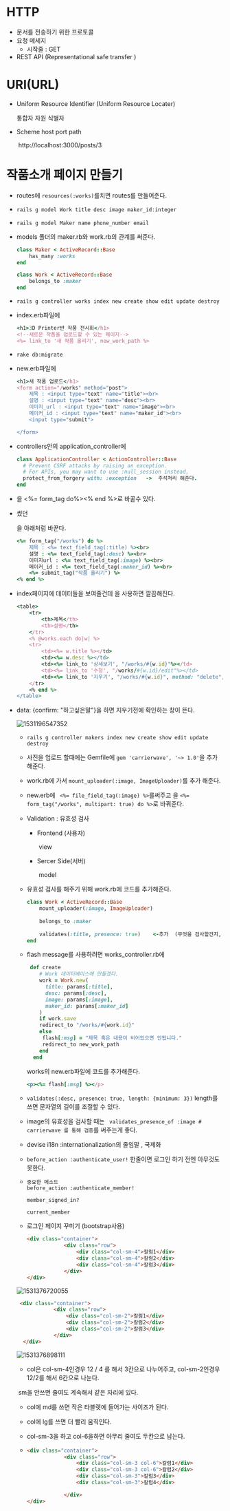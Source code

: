 # HTTP

- 문서를 전송하기 위한 프로토콜
- 요청 메세지
  - 시작줄 : GET
- REST API (Representational safe transfer ) 

# URI(URL)

- Uniform Resource Identifier (Uniform Resource Locater)

  통합자 자원 식별자

- Scheme     host      port    path

  ​    http://localhost:3000/posts/3



# 작품소개 페이지 만들기

- routes에 `resources(:works)`를치면 routes를 만들어준다.

- `rails g model Work title desc image maker_id:integer` 

- `rails g model Maker name phone_number email`

- models 폴더의 maker.rb와 work.rb의 관계를 써준다.

  ```ruby
  class Maker < ActiveRecord::Base
      has_many :works
  end
  ```

  ```ruby
  class Work < ActiveRecord::Base
      belongs_to :maker
  end
  
  ```

  

- `rails g controller works index new create show edit update destroy`

- index.erb파일에 

  ```ruby
  <h1>3D Printer반 작품 전시회</h1>
  <!--새로운 작품을 업로드할 수 있는 페이지-->
  <%= link_to '새 작품 올리기', new_work_path %>
  ```

  

- `rake db:migrate`

- new.erb파일에

  ```ruby
  <h1>새 작품 업로드</h1>
  <form action="/works" method="post">
      제목 : <input type="text" name="title"><br>
      설명 : <input type="text" name="desc"><br>
      이미지_url : <input type="text" name="image"><br>
      메이커_id : <input type="text" name="maker_id"><br>
      <input type="submit">
  
  </form>
  ```

  

- controllers안의 application_controller에

  ```ruby
  class ApplicationController < ActionController::Base
    # Prevent CSRF attacks by raising an exception.
    # For APIs, you may want to use :null_session instead.
    protect_from_forgery with: :exception   ->  주석처리 해준다.
  end
  ```

  

- <form></form>을 <%= form_tag do%><% end %>로 바꿀수 있다.

- 썼던 <form>을 아래처럼 바꾼다.

  ```ruby
  <%= form_tag("/works") do %>
      제목 : <%= text_field_tag(:title) %><br>
      설명 : <%= text_field_tag(:desc) %><br>
      이미지url : <%= text_field_tag(:image) %><br>
      메이커_id : <%= text_field_tag(:maker_id) %><br>
      <%= submit_tag("작품 올리기") %>
  <% end %>
  ```

  

- index페이지에 데이터들을 보여줄건데 <table>을 사용하면 깔끔해진다.

  ```ruby
  <table>
      <tr>
          <th>제목</th>
          <th>설명</th>
      </tr>
      <% @works.each do|w| %>
      <tr>
          <td><%= w.title %></td>
          <td><%= w.desc %></td>
          <td><%= link_to '상세보기', "/works/#{w.id}"%></td>
          <td><%= link_to '수정', "/works/#{w.id}/edit"%></td>
          <td><%= link_to '지우기', "/works/#{w.id}", method: "delete", data: {confirm: "진짜?"} %></td>
      </tr>
      <% end %>
  </table>
  ```

  

- data: {confirm: "하고싶은말"}을 하면 지우기전에 확인하는 창이 뜬다.

![1531196547352](C:\Users\student\AppData\Local\Temp\1531196547352.png)

- `rails g controller makers index new create show edit update destroy`

- 사진을 업로드 할때에는 Gemfile에 `gem 'carrierwave', '~> 1.0'`을 추가해준다.

- work.rb에 가서 `mount_uploader(:image, ImageUploader)`를 추가 해준다.

- new.erb에  ` <%= file_field_tag(:image) %>`를써주고 <form> 을 `<%= form_tag("/works", multipart: true) do %>`로 바꿔준다.

- Validation : 유효성 검사

  - Frontend (사용자)

    ​        view

  - Sercer Side(서버)

    ​       model

- 유효성 검사를 해주기 위해 work.rb에 코드를 추가해준다.

  ```ruby
  class Work < ActiveRecord::Base
      mount_uploader(:image, ImageUploader)
      
      belongs_to :maker
      
      validates(:title, presence: true)    <-추가  (무엇을 검사할건지, 옵션)
  end
  ```

  



- flash message를 사용하려면 works_controller.rb에

  ```ruby
   def create
      # Work 데이터베이스에 만들겠다.
      work = Work.new(
        title: params[:title],
        desc: params[:desc],
        image: params[:image],
        maker_id: params[:maker_id]
      )
      if work.save
      redirect_to "/works/#{work.id}"
      else
       flash[:msg] = "제목 혹은 내용이 비어있으면 안됩니다."
       redirect_to new_work_path
      end
    end
  ```

  works의 new.erb파일에 코드를 추가해준다.

  ```ruby
  <p><%= flash[:msg] %></p>
  ```

  

- `validates(:desc, presence: true, length: {minimum: 3})` length를 쓰면 문자열의 길이를 조절할 수 있다.

- image의 유효성을 검사할 때는 ` validates_presence_of :image # carrierwave 를 통해 검증`를 써주는게 좋다.

- devise i18n :internationalization의 줄임말 , 국제화

- `before_action :authenticate_user!` 한줄이면 로그인 하기 전엔 아무것도 못한다.

  

- ```
  중요한 메소드
  before_action :authenticate_member!
  
  member_signed_in?
  
  current_member
  ```

- 로그인 페이지 꾸미기 (bootstrap사용)

  ```html
  <div class="container">
              <div class="row">
                  <div class="col-sm-4">칼럼1</div>
                  <div class="col-sm-4">칼럼2</div>
                  <div class="col-sm-4">칼럼3</div>
              </div>
  </div>
  ```

  

![1531376720055](C:\Users\student\AppData\Local\Temp\1531376720055.png)



```html
 <div class="container">
            <div class="row">
                <div class="col-sm-2">칼럼1</div>
                <div class="col-sm-2">칼럼2</div>
                <div class="col-sm-2">칼럼3</div>
            </div>
  </div>
```

![1531376898111](C:\Users\student\AppData\Local\Temp\1531376898111.png)

- col은 col-sm-4인경우 12 / 4 를 해서 3칸으로 나누어주고, col-sm-2인경우 12/2를 해서 6칸으로 나눈다.

​        sm을 안쓰면 줄여도 계속해서 같은 자리에 있다.

- col에 md를 쓰면 작은 타블렛에 들어가는 사이즈가 된다.

- col에 lg를 쓰면 더 빨리 움직인다.

- col-sm-3을 하고 col-6을하면 아무리 줄여도 두칸으로 남는다.

- ```html
  <div class="container">
              <div class="row">
                  <div class="col-sm-3 col-6">칼럼1</div>
                  <div class="col-sm-3 col-6">칼럼2</div>
                  <div class="col-sm-3">칼럼3</div>
                  <div class="col-sm-3">칼럼4</div>
  
              </div>
  </div>
  ```
